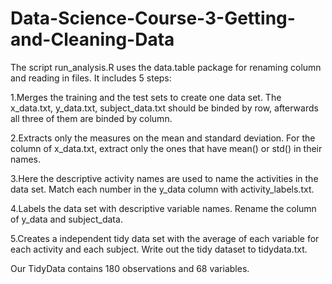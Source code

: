 # Data-Science-Course-3-Getting-and-Cleaning-Data
The script run_analysis.R uses the data.table package for renaming column and reading in files. It includes 5 steps:

1.Merges the training and the test sets to create one data set. The x_data.txt, y_data.txt, subject_data.txt should be binded by row, afterwards all three of them are binded by column.

2.Extracts only the measures on the mean and standard deviation. For the column of x_data.txt, extract only the ones that have mean() or std() in their names.

3.Here the descriptive activity names are used to name the activities in the data set. Match each number in the y_data column with activity_labels.txt.

4.Labels the data set with descriptive variable names. Rename the column of y_data and subject_data.

5.Creates a  independent tidy data set with the average of each variable for each activity and each subject.
Write out the tidy dataset to tidydata.txt.


Our TidyData contains 180 observations and 68 variables.
